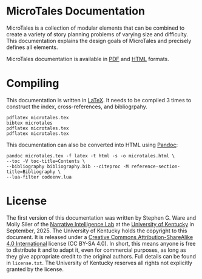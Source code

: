 # MicroTales Documentation

MicroTales is a collection of modular elements that can be combined to create a
variety of story planning problems of varying size and difficulty. This
documentation explains the design goals of MicroTales and precisely defines all
elements.

MicroTales documentation is available in [PDF](microtales.pdf) and
[HTML](https://sgware.github.io/microtales-doc/) formats.

# Compiling

This documentation is written in [LaTeX](https://en.wikipedia.org/wiki/LaTeX).
It needs to be compiled 3 times to construct the index, cross-references, and
bibliogrpahy.

```
pdflatex microtales.tex
bibtex microtales
pdflatex microtales.tex
pdflatex microtales.tex
```

This documentation can also be converted into HTML using
[Pandoc](https://pandoc.org/):

```
pandoc microtales.tex -f latex -t html -s -o microtales.html \
--toc -V toc-title=Contents \
--bibliography bibliography.bib --citeproc -M reference-section-title=Bibliography \
--lua-filter codeenv.lua
```

# License

The first version of this documentation was written by Stephen G. Ware and Molly
Siler of the [Narrative Intelligence Lab](http://cs.uky.edu/~sgware) at the
[University of Kentucky](http://www.uky.edu) in September, 2025. The University
of Kentucky holds the copyright to this document. It is released under a
[Creative Commons Attribution-ShareAlike 4.0 International](https://creativecommons.org/licenses/by-sa/4.0/)
license (CC BY-SA 4.0). In short, this means anyone is free to distribute it and
to adapt it, even for commercial purposes, as long as they give appropriate
credit to the original authors. Full details can be found in `license.txt`. The
University of Kentucky reserves all rights not explicitly granted by the
license.